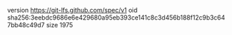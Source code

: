 version https://git-lfs.github.com/spec/v1
oid sha256:3eebdc9686e6e429680a95eb393ce141c8c3d456b188f12c9b3c647bb48c49d7
size 1975

